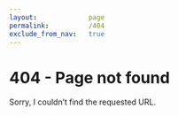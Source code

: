 ```yaml
---
layout:             page
permalink:          /404
exclude_from_nav:   true
---
```

404 - Page not found
====================
Sorry, I couldn’t find the requested URL.
